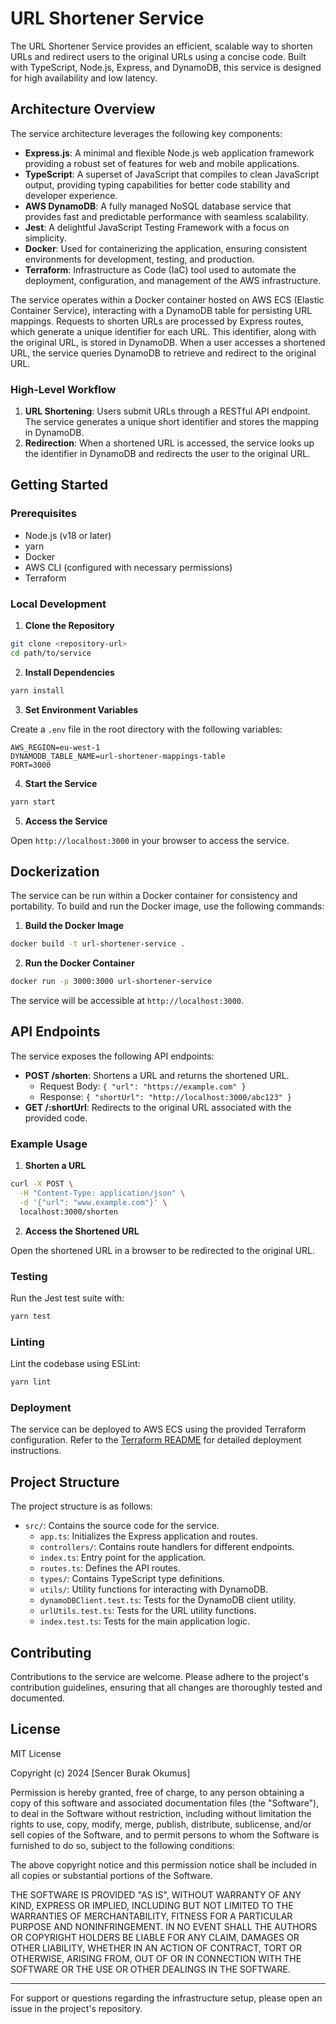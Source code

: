 # URL Shortener Service

The URL Shortener Service provides an efficient, scalable way to shorten URLs and redirect users to the original URLs using a concise code. Built with TypeScript, Node.js, Express, and DynamoDB, this service is designed for high availability and low latency.

## Architecture Overview

The service architecture leverages the following key components:

- **Express.js**: A minimal and flexible Node.js web application framework providing a robust set of features for web and mobile applications.
- **TypeScript**: A superset of JavaScript that compiles to clean JavaScript output, providing typing capabilities for better code stability and developer experience.
- **AWS DynamoDB**: A fully managed NoSQL database service that provides fast and predictable performance with seamless scalability.
- **Jest**: A delightful JavaScript Testing Framework with a focus on simplicity.
- **Docker**: Used for containerizing the application, ensuring consistent environments for development, testing, and production.
- **Terraform**: Infrastructure as Code (IaC) tool used to automate the deployment, configuration, and management of the AWS infrastructure.

The service operates within a Docker container hosted on AWS ECS (Elastic Container Service), interacting with a DynamoDB table for persisting URL mappings. Requests to shorten URLs are processed by Express routes, which generate a unique identifier for each URL. This identifier, along with the original URL, is stored in DynamoDB. When a user accesses a shortened URL, the service queries DynamoDB to retrieve and redirect to the original URL.

### High-Level Workflow

1. **URL Shortening**: Users submit URLs through a RESTful API endpoint. The service generates a unique short identifier and stores the mapping in DynamoDB.
2. **Redirection**: When a shortened URL is accessed, the service looks up the identifier in DynamoDB and redirects the user to the original URL.

## Getting Started

### Prerequisites

- Node.js (v18 or later)
- yarn
- Docker
- AWS CLI (configured with necessary permissions)
- Terraform

### Local Development

1. **Clone the Repository**

```bash
git clone <repository-url>
cd path/to/service
```

2. **Install Dependencies**

```bash
yarn install
```  

3. **Set Environment Variables**

Create a `.env` file in the root directory with the following variables:

```plaintext
AWS_REGION=eu-west-1
DYNAMODB_TABLE_NAME=url-shortener-mappings-table
PORT=3000
```

4. **Start the Service**

```bash
yarn start
```

5. **Access the Service**

Open `http://localhost:3000` in your browser to access the service.

## Dockerization

The service can be run within a Docker container for consistency and portability. To build and run the Docker image, use the following commands:

1. **Build the Docker Image**

```bash
docker build -t url-shortener-service .
```

2. **Run the Docker Container**

```bash
docker run -p 3000:3000 url-shortener-service
```

The service will be accessible at `http://localhost:3000`.

## API Endpoints

The service exposes the following API endpoints:

- **POST /shorten**: Shortens a URL and returns the shortened URL.
  - Request Body: `{ "url": "https://example.com" }`
  - Response: `{ "shortUrl": "http://localhost:3000/abc123" }`
- **GET /:shortUrl**: Redirects to the original URL associated with the provided code.

### Example Usage

1. **Shorten a URL**

```bash
curl -X POST \
  -H "Content-Type: application/json" \
  -d '{"url": "www.example.com"}' \
  localhost:3000/shorten
```

2. **Access the Shortened URL**

Open the shortened URL in a browser to be redirected to the original URL.

### Testing

Run the Jest test suite with:

```bash
yarn test
```

### Linting

Lint the codebase using ESLint:

```bash
yarn lint
```

### Deployment

The service can be deployed to AWS ECS using the provided Terraform configuration. Refer to the [Terraform README](../terraform/README.md) for detailed deployment instructions.

## Project Structure

The project structure is as follows:

- `src/`: Contains the source code for the service.
  - `app.ts`: Initializes the Express application and routes.
  - `controllers/`: Contains route handlers for different endpoints.
  - `index.ts`: Entry point for the application.
  - `routes.ts`: Defines the API routes.
  - `types/`: Contains TypeScript type definitions.
  - `utils/`: Utility functions for interacting with DynamoDB.
  - `dynamoDBClient.test.ts`: Tests for the DynamoDB client utility.
  - `urlUtils.test.ts`: Tests for the URL utility functions.
  - `index.test.ts`: Tests for the main application logic.


## Contributing

Contributions to the service are welcome. Please adhere to the project's contribution guidelines, ensuring that all changes are thoroughly tested and documented.

## License

MIT License

Copyright (c) 2024 [Sencer Burak Okumus]

Permission is hereby granted, free of charge, to any person obtaining a copy of this software and associated documentation files (the "Software"), to deal in the Software without restriction, including without limitation the rights to use, copy, modify, merge, publish, distribute, sublicense, and/or sell copies of the Software, and to permit persons to whom the Software is furnished to do so, subject to the following conditions:

The above copyright notice and this permission notice shall be included in all copies or substantial portions of the Software.

THE SOFTWARE IS PROVIDED "AS IS", WITHOUT WARRANTY OF ANY KIND, EXPRESS OR IMPLIED, INCLUDING BUT NOT LIMITED TO THE WARRANTIES OF MERCHANTABILITY, FITNESS FOR A PARTICULAR PURPOSE AND NONINFRINGEMENT. IN NO EVENT SHALL THE AUTHORS OR COPYRIGHT HOLDERS BE LIABLE FOR ANY CLAIM, DAMAGES OR OTHER LIABILITY, WHETHER IN AN ACTION OF CONTRACT, TORT OR OTHERWISE, ARISING FROM, OUT OF OR IN CONNECTION WITH THE SOFTWARE OR THE USE OR OTHER DEALINGS IN THE SOFTWARE.

---

For support or questions regarding the infrastructure setup, please open an issue in the project's repository.

